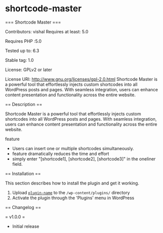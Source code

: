 # shortcode-master
=== Shortcode Master ===

Contributors: vishal
Requires at least: 5.0

Requires PHP :5.0

Tested up to: 6.3

Stable tag: 1.0


License: GPLv2 or later

License URI: http://www.gnu.org/licenses/gpl-2.0.html
Shortcode Master is a powerful tool that effortlessly injects custom shortcodes into all WordPress posts and pages. With seamless integration, users can enhance content presentation and functionality across the entire website.

== Description ==

Shortcode Master is a powerful tool that effortlessly injects custom shortcodes into all WordPress posts and pages. With seamless integration, users can enhance content presentation and functionality across the entire website.

feature

* Users can insert one or multiple shortcodes simultaneously.
* feature dramatically reduces the time and effort
* simply enter "[shortcode1], [shortcode2], [shortcode3]" in the oneliner field.

== Installation ==

This section describes how to install the plugin and get it working.
1. Upload [`plugin-name`](link-to-github.zip) to the `/wp-content/plugins/` directory
2. Activate the plugin through the 'Plugins' menu in WordPress

   
== Changelog ==

= v1.0.0 =

* Initial release

